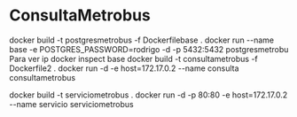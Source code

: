 # ConsultaMetrobus
docker build -t postgresmetrobus -f Dockerfilebase .
docker run --name base -e POSTGRES_PASSWORD=rodrigo -d -p 5432:5432 postgresmetrobu
Para ver ip
docker inspect base
docker build -t consultametrobus -f Dockerfile2 .
docker run -d -e host=172.17.0.2 --name consulta consultametrobus

docker build -t serviciometrobus .
docker run -d -p 80:80 -e host=172.17.0.2 --name servicio serviciometrobus
